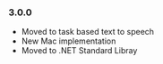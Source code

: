 ### 3.0.0
- Moved to task based text to speech
- New Mac implementation
- Moved to .NET Standard Libray